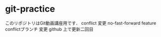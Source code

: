 # git-practice
このリポジトリはGit動画講座用です．
conflict
変更
no-fast-forward feature conflictブランチ 変更
github 上で更新二回目
